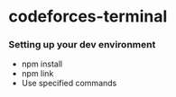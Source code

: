 # codeforces-terminal

### Setting up your dev environment
* npm install
* npm link
* Use specified commands